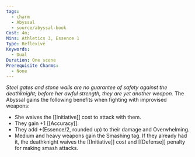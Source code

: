```yaml
---
tags:
  - charm
  - Abyssal
  - source/abyssal-book
Cost: 4m; 
Mins: Athletics 3, Essence 1
Type: Reflexive
Keywords:
  - Dual
Duration: One scene
Prerequisite Charms:
  - None
---
```

*Steel gates and stone walls are no guarantee of safety against the deathknight; before her awful strength, they are yet another weapon.*
The Abyssal gains the following benefits when fighting with improvised weapons:
 - She waives the [[Initiative]] cost to attack with them.
 - They gain +1 [[Accuracy]].
 - They add +(Essence/2, rounded up) to their damage and Overwhelming.
 - Medium and heavy weapons gain the Smashing tag. If they already had it, the deathknight waives the [[Initiative]] cost and [[Defense]] penalty for making smash attacks.